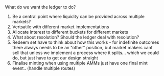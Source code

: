 What do we want the ledger to do?

1) Be a central point where liquidity can be provided across multiple markets?
2) Vertsatile with different market implementations
3) Allocate interest to different buckets for different markets
4) What about resolution? Should the ledger deal with resolution?
5) Redeem set have to think about how this works - for indefinite outcomes there always needs to be an "other" position, but market makers cant sell that unless we implement a process where it splits... which we could do, but just have to get our design straight
6) Finalise  minting when using multiple AMMs just have one final mint event.. (handle multiple routes)


